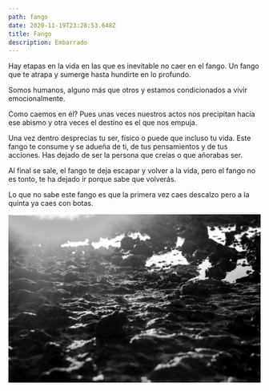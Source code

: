 ```yaml
---
path: fango
date: 2020-11-19T23:28:53.648Z
title: Fango
description: Embarrado
---
```

Hay etapas en la vida en las que es inevitable no caer en el fango. Un fango que te atrapa y sumerge hasta hundirte en lo profundo.

Somos humanos, alguno más que otros y estamos condicionados a vivir emocionalmente.

Como caemos en él? Pues unas veces nuestros actos nos precipitan hacía ese abismo y otra veces el destino es el que nos empuja.

Una vez dentro desprecias tu ser, físico o puede que incluso tu vida. Este fango te consume y se adueña de ti, de tus pensamientos y de tus acciones. Has dejado de ser la persona que creías o que añorabas ser.

Al final se sale, el fango te deja escapar y volver a la vida, pero el fango no es tonto, te ha dejado ir porque sabe que volverás.

Lo que no sabe este fango es que la primera vez caes descalzo pero a la quinta ya caes con botas.

![](../assets/photo-1534061195026-780ce0b8b836.jpg)
